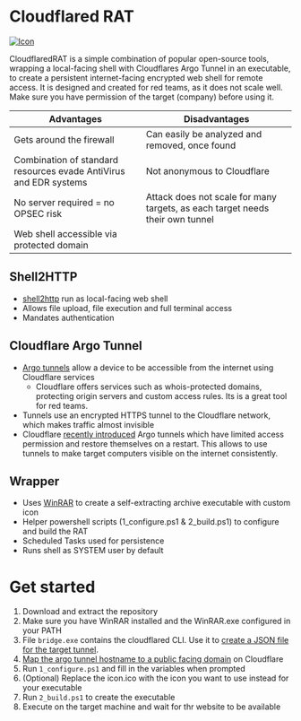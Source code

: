 # Cloudflared RAT

[![Icon](https://raw.githubusercontent.com/JamesCullum/CloudflaredRAT/main/.github/images/gopher.png)](https://gopherize.me/)

CloudflaredRAT is a simple combination of popular open-source tools, wrapping a local-facing shell with Cloudflares Argo Tunnel in an executable, to create a persistent internet-facing encrypted web shell for remote access. It is designed and created for red teams, as it does not scale well. Make sure you have permission of the target (company) before using it.

| Advantages   | Disadvantages |
|----------|-------------|
| Gets around the firewall |  Can easily be analyzed and removed, once found |
| Combination of standard resources evade AntiVirus and EDR systems | Not anonymous to Cloudflare |
| No server required = no OPSEC risk | Attack does not scale for many targets, as each target needs their own tunnel |
| Web shell accessible via protected domain ||

## Shell2HTTP
- [shell2http](https://github.com/msoap/shell2http) run as local-facing web shell
- Allows file upload, file execution and full terminal access
- Mandates authentication

## Cloudflare Argo Tunnel
- [Argo tunnels](https://developers.cloudflare.com/argo-tunnel/) allow a device to be accessible from the internet using Cloudflare services
  - Cloudflare offers services such as whois-protected domains, protecting origin servers and custom access rules. Its is a great tool for red teams.
- Tunnels use an encrypted HTTPS tunnel to the Cloudflare network, which makes traffic almost invisible
- Cloudflare [recently introduced](https://blog.cloudflare.com/argo-tunnels-that-live-forever/) Argo tunnels which have limited access permission and restore themselves on a restart. This allows to use tunnels to make target computers visible on the internet consistently.

## Wrapper
- Uses [WinRAR](https://www.win-rar.com/) to create a self-extracting archive executable with custom icon
- Helper powershell scripts (1_configure.ps1 & 2_build.ps1) to configure and build the RAT
- Scheduled Tasks used for persistence
- Runs shell as SYSTEM user by default

# Get started

1. Download and extract the repository
2. Make sure you have WinRAR installed and the WinRAR.exe configured in your PATH
3. File `bridge.exe` contains the cloudflared CLI. Use it to [create a JSON file for the target tunnel](https://blog.cloudflare.com/argo-tunnels-that-live-forever/#how-it-works).
4. [Map the argo tunnel hostname to a public facing domain](https://developers.cloudflare.com/argo-tunnel/routing-to-tunnel/dns) on Cloudflare
5. Run `1_configure.ps1` and fill in the variables when prompted
6. (Optional) Replace the icon.ico with the icon you want to use instead for your executable
7. Run `2_build.ps1` to create the executable
8. Execute on the target machine and wait for thr website to be available
